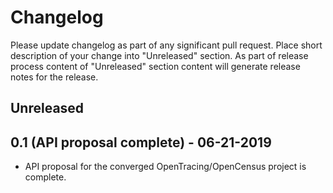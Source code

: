 # Changelog

Please update changelog as part of any significant pull request. Place short
description of your change into "Unreleased" section. As part of release
process content of "Unreleased" section content will generate release notes for
the release.

## Unreleased

## 0.1 (API proposal complete) - 06-21-2019

- API proposal for the converged OpenTracing/OpenCensus project is complete.
